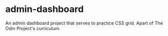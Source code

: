 # admin-dashboard

An admin dashboard project that serves to practice CSS grid. Apart of The Odin Project's curriculum.
